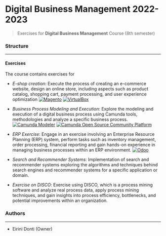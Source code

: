 # Digital Business Management 2022-2023
> Exercises for **Digital Business Management** Course (8th semester)

### Structure
---
#### Exercises

The course contains exercises for
- _E-shop creation_: Execute the process of creating an e-commerce website, design an online store, including aspects such as product catalog, shopping cart, payment processing, and user experience optimization [![Magento](https://img.shields.io/badge/-Magento-%23EE672F?logo=magento&logoColor=white)](https://magento.com/) [![VirtualBox](https://img.shields.io/badge/-VirtualBox-%231A83E5?logo=virtualbox&logoColor=white)](https://www.virtualbox.org/)

- _Business Process Modeling and Execution_: Explore the modeling and execution of a digital business process using Camunda tools, methodologies and analyze a specific business process. [![Camunda Modeler](https://img.shields.io/badge/-Camunda%20Modeler-%23FF4BAC?logo=camunda&logoColor=white)](https://camunda.com/download/modeler/) [![Camunda Open Source Community Platform](https://img.shields.io/badge/-Camunda%20Open%20Source-%23FF4BAC?logo=camunda&logoColor=white)](https://camunda.com/download/)

- _ERP Exercise_: Engage in an exercise involving an Enterprise Resource Planning (ERP) system, perform tasks such as inventory management, order processing, financial reporting and gain hands-on experience in managing business processes within an ERP environment. [![Odoo](https://img.shields.io/badge/-Odoo-#9F2B68?logo=odoo&logoColor=white)](https://www.odoo.com/)

- _Search and Recommender Systems_: Implementation of search and recommender systems exploring the algorithms and techniques behind search engines and recommender systems for a specific application or domain.

- _Exercise on DISCO_: Exercise using DISCO, which is a process mining software and analyze real process data, apply process mining techniques, and gain insights into process efficiency, bottlenecks, and potential improvements within an organization.

### Authors
---

- Eirini Donti (Owner)

<!-- ### License
--- -->


